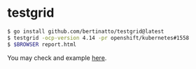 # testgrid

```sh
$ go install github.com/bertinatto/testgrid@latest
$ testgrid -ocp-version 4.14 -pr openshift/kubernetes#1558
$ $BROWSER report.html
```

You may check and example [here](https://htmlpreview.github.io/?https://github.com/bertinatto/testgrid/blob/master/examples/report_1558.html).
